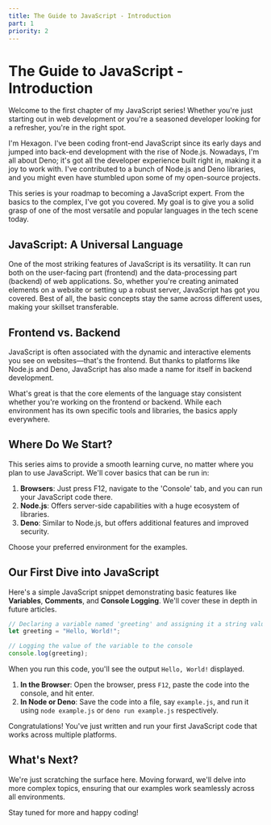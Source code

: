 ```yaml
---
title: The Guide to JavaScript - Introduction
part: 1
priority: 2
---
```


# The Guide to JavaScript - Introduction

Welcome to the first chapter of my JavaScript series! Whether you're just starting out in web development or you're a seasoned developer looking for a refresher, you're in the right spot.

I'm Hexagon. I've been coding front-end JavaScript since its early days and jumped into back-end development with the rise of Node.js. Nowadays, I'm all about Deno; it's got all the developer experience built right in, making it a joy to work with. I've contributed to a bunch of Node.js and Deno libraries, and you might even have stumbled upon some of my open-source projects.

This series is your roadmap to becoming a JavaScript expert. From the basics to the complex, I've got you covered. My goal is to give you a solid grasp of one of the most versatile and popular languages in the tech scene today.

## JavaScript: A Universal Language

One of the most striking features of JavaScript is its versatility. It can run both on the user-facing part (frontend) and the data-processing part (backend) of web applications. So, whether you're creating animated elements on a website or setting up a robust server, JavaScript has got you covered. Best of all, the basic concepts stay the same across different uses, making your skillset transferable.

## Frontend vs. Backend

JavaScript is often associated with the dynamic and interactive elements you see on websites—that's the frontend. But thanks to platforms like Node.js and Deno, JavaScript has also made a name for itself in backend development.

What's great is that the core elements of the language stay consistent whether you're working on the frontend or backend. While each environment has its own specific tools and libraries, the basics apply everywhere.

## Where Do We Start?

This series aims to provide a smooth learning curve, no matter where you plan to use JavaScript. We'll cover basics that can be run in:

1. **Browsers**: Just press F12, navigate to the 'Console' tab, and you can run
   your JavaScript code there.
2. **Node.js**: Offers server-side capabilities with a huge ecosystem of libraries.
3. **Deno**: Similar to Node.js, but offers additional features and improved security.

Choose your preferred environment for the examples.

## Our First Dive into JavaScript

Here's a simple JavaScript snippet demonstrating basic features like **Variables**, **Comments**, and **Console Logging**. We'll cover these in depth in future articles.

```javascript
// Declaring a variable named 'greeting' and assigning it a string value
let greeting = "Hello, World!";

// Logging the value of the variable to the console
console.log(greeting);
```

When you run this code, you'll see the output `Hello, World!` displayed.

1. **In the Browser**: Open the browser, press `F12`, paste the code into the
   console, and hit enter.
2. **In Node or Deno**: Save the code into a file, say `example.js`, and run it
   using `node example.js` or `deno run example.js` respectively.

Congratulations! You've just written and run your first JavaScript code that works across multiple platforms.

## What's Next?

We're just scratching the surface here. Moving forward, we'll delve into more complex topics, ensuring that our examples work seamlessly across all environments.

Stay tuned for more and happy coding!